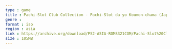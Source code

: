 ```yaml
---
type : game
title : Pachi-Slot Club Collection - Pachi-Slot da yo Koumon-chama (Japan)
genre : 
format : iso
region : asia
link : https://archive.org/download/PS2-ASIA-ROMS321COM/Pachi-Slot%20Club%20Collection%20-%20Pachi-Slot%20da%20yo%20Koumon-chama%20%28Japan%29.7z
size : 105MB
---
```

